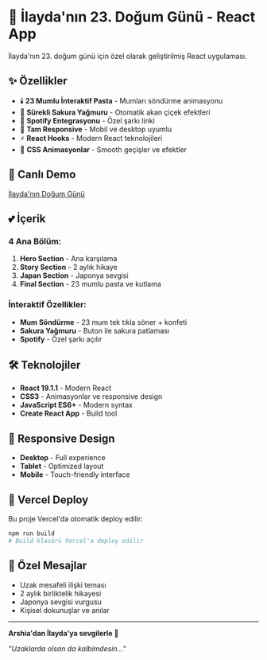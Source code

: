 # 🎂 İlayda'nın 23. Doğum Günü - React App

İlayda'nın 23. doğum günü için özel olarak geliştirilmiş React uygulaması.

## ✨ Özellikler

- 🕯️ **23 Mumlu İnteraktif Pasta** - Mumları söndürme animasyonu
- 🌸 **Sürekli Sakura Yağmuru** - Otomatik akan çiçek efektleri
- 🎵 **Spotify Entegrasyonu** - Özel şarkı linki
- 📱 **Tam Responsive** - Mobil ve desktop uyumlu
- ⚡ **React Hooks** - Modern React teknolojileri
- 🎨 **CSS Animasyonlar** - Smooth geçişler ve efektler

## 🚀 Canlı Demo

[İlayda'nın Doğum Günü](https://ilayda-birthday-react.vercel.app)

## 💕 İçerik

### 4 Ana Bölüm:
1. **Hero Section** - Ana karşılama
2. **Story Section** - 2 aylık hikaye
3. **Japan Section** - Japonya sevgisi
4. **Final Section** - 23 mumlu pasta ve kutlama

### İnteraktif Özellikler:
- **Mum Söndürme** - 23 mum tek tıkla söner + konfeti
- **Sakura Yağmuru** - Buton ile sakura patlaması
- **Spotify** - Özel şarkı açılır

## 🛠️ Teknolojiler

- **React 19.1.1** - Modern React
- **CSS3** - Animasyonlar ve responsive design
- **JavaScript ES6+** - Modern syntax
- **Create React App** - Build tool

## 📱 Responsive Design

- **Desktop** - Full experience
- **Tablet** - Optimized layout
- **Mobile** - Touch-friendly interface

## 🎯 Vercel Deploy

Bu proje Vercel'da otomatik deploy edilir:

```bash
npm run build
# Build klasörü Vercel'a deploy edilir
```

## 💖 Özel Mesajlar

- Uzak mesafeli ilişki teması
- 2 aylık birliktelik hikayesi
- Japonya sevgisi vurgusu
- Kişisel dokunuşlar ve anılar

---

**Arshia'dan İlayda'ya sevgilerle 💖**

*"Uzaklarda olsan da kalbimdesin..."*
